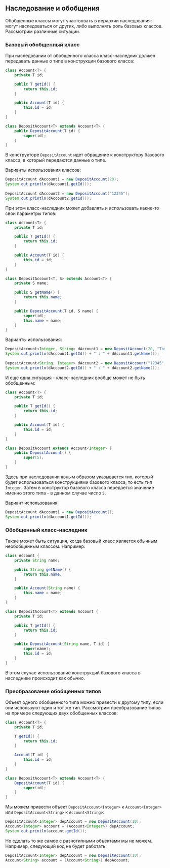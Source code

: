 ## Наследование и обобщения
Обобщенные классы могут участвовать в иерархии наследования: могут наследоваться от других, либо выполнять роль базовых классов. Рассмотрим различные ситуации.

### Базовый обобщенный класс
При наследовании от обобщенного класса класс-наследник должен передавать данные о типе в конструкции базового класса:
```java
class Account<T> {
    private T id;

    public T getId() {
        return this.id;
    }

    public Account(T id) {
        this.id = id;
    }
}

class DepositAccount<T> extends Account<T> {
    public DepositAccount(T id) {
        super(id);
    }
}
```

В конструкторе `DepositAccount` идет обращение к конструктору базового класса, в который передаются данные о типе.

Варианты использования классов:
```java
DepositAccount dAccount1 = new DepositAccount(20);
System.out.println(dAccount1.getId());
         
DepositAccount dAccount2 = new DepositAccount("12345");
System.out.println(dAccount2.getId());
```

При этом класс-наследник может добавлять и использовать какие-то свои параметры типов:
```java
class Account<T> {
    private T id;

    public T getId() {
        return this.id;
    }

    public Account(T id) {
        this.id = id;
    }
}

class DepositAccount<T, S> extends Account<T> {
    private S name;

    public S getName() {
        return this.name;
    }

    public DepositAccount(T id, S name) {
        super(id);
        this.name = name;
    }
}
```

Варианты использования:
```java
DepositAccount<Integer, String> dAccount1 = new DepositAccount(20, "Tom");
System.out.println(dAccount1.getId() + " : " + dAccount1.getName());
         
DepositAccount<String, Integer> dAccount2 = new DepositAccount("12345", 23456);
System.out.println(dAccount2.getId() + " : " + dAccount2.getName());
```

И еще одна ситуация - класс-наследник вообще может не быть обобщенным:
```java
class Account<T> {
    private T id;

    public T getId() {
        return this.id;
    }

    public Account(T id) {
        this.id = id;
    }
}

class DepositAccount extends Account<Integer> {
    public DepositAccount() {
        super(5);
    }
}
```

Здесь при наследовании явным образом указывается тип, который будет использоваться конструкциями базового класса, то есть тип `Integer`. Затем в конструктор базового класса передается значение именно этого типа - в данном случае число `5`.

Вариант использования:
```java
DepositAccount dAccount1 = new DepositAccount();
System.out.println(dAccount1.getId());
```
### Обобщенный класс-наследник
Также может быть ситуация, когда базовый класс является обычным необобщенным классом. Например:
```java
class Account {
    private String name;

    public String getName() {
        return this.name;
    }

    public Account(String name) {
        this.name = name;
    }
}

class DepositAccount<T> extends Account {
    private T id;

    public T getId() {
        return this.id;
    }

    public DepositAccount(String name, T id) {
        super(name);
        this.id = id;
    }
}
```

В этом случае использование конструкций базового класса в наследнике происходит как обычно.

### Преобразование обобщенных типов
Объект одного обобщенного типа можно привести к другому типу, если они используют один и тот же тип. Рассмотрим преобразование типов на примере следующих двух обобщенных классов:
```java
class Account<T> {
    private T id;

    T getId() {
        return this.id;
    }

    Account(T id) {
        this.id = id;
    }
}

class DepositAccount<T> extends Account<T> {
    DepositAccount(T id) {
        super(id);
    }
}
```

Мы можем привести объект `DepositAccount<Integer>` к `Account<Integer>` или `DepositAccount<String>` к `Account<String>`:
```java
DepositAccount<Integer> depAccount = new DepositAccount(10);
Account<Integer> account = (Account<Integer>) depAccount;
System.out.println(account.getId());
```

Но сделать то же самое с разнотипными объектами мы не можем. Например, следующий код не будет работать:
```java
DepositAccount<Integer> depAccount = new DepositAccount(10);
Account<String> account = (Account<String>) depAccount;
```